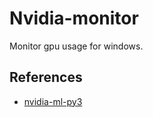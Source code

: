 # Nvidia-monitor

Monitor gpu usage for windows.


## References
- [nvidia-ml-py3](https://github.com/nicolargo/nvidia-ml-py3)